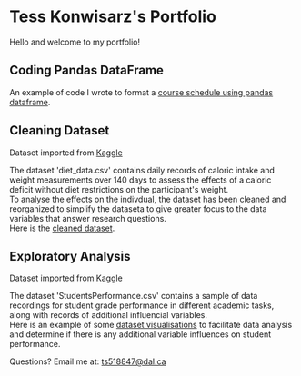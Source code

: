 # Tess Konwisarz's Portfolio

Hello and welcome to my portfolio!

## Coding Pandas DataFrame
An example of code I wrote to format a [course schedule using pandas dataframe](CS_pd_df.md). 

## Cleaning Dataset
Dataset imported from [Kaggle](https://www.kaggle.com)

The dataset 'diet_data.csv' contains daily records of caloric intake and weight measurements over 140 days to assess the effects of a caloric deficit without diet restrictions on the participant's weight.   
To analyse the effects on the indivdual, the dataset has been cleaned and reorganized to simplify the dataseta to give greater focus to the data variables that answer research questions.    
Here is the [cleaned dataset](Cleaning_diet_data.md).  

## Exploratory Analysis
Dataset imported from [Kaggle](https://www.kaggle.com)

The dataset 'StudentsPerformance.csv' contains a sample of data recordings for student grade performance in different academic tasks, along with records of additional influencial variables.   
Here is an example of some [dataset visualisations](student_performance_exploration.md) to facilitate data analysis and determine if there is any additional variable influences on student performance.   

Questions? Email me at:
[ts518847@dal.ca](mailto:ts518847@dal.ca)
